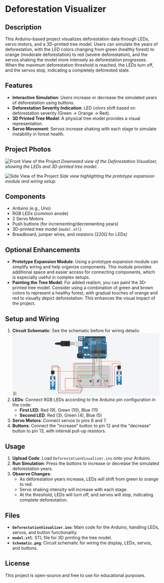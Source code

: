 # Deforestation Visualizer

## Description
This Arduino-based project visualizes deforestation data through LEDs, servo motors, and a 3D-printed tree model. Users can simulate the years of deforestation, with the LED colors changing from green (healthy forest) to orange (moderate deforestation) to red (severe deforestation), and the servos shaking the model more intensely as deforestation progresses. When the maximum deforestation threshold is reached, the LEDs turn off, and the servos stop, indicating a completely deforested state.

## Features
- **Interactive Simulation**: Users increase or decrease the simulated years of deforestation using buttons.
- **Deforestation Severity Indication**: LED colors shift based on deforestation severity (Green -> Orange -> Red).
- **3D Printed Tree Model**: A physical tree model provides a visual representation.
- **Servo Movement**: Servos increase shaking with each stage to simulate instability in forest health.

## Project Photos
![Front View of the Project](Project_Downview.JPG)
*Downward view of the Deforestation Visualizer, showing the LEDs and 3D-printed tree model.*

![Side View of the Project](Project_Sideview.JPG)
*Side view highlighting the prototype expansion module and wiring setup.*

## Components
- Arduino (e.g., Uno)
- RGB LEDs (common anode)
- 2 Servo Motors
- Push buttons (for incrementing/decrementing years)
- 3D-printed tree model (`model.stl`)
- Breadboard, jumper wires, and resistors (220Ω for LEDs)

## Optional Enhancements
- **Prototype Expansion Module**: Using a prototype expansion module can simplify wiring and help organize components. This module provides additional space and easier access for connecting components, which is especially useful in complex setups.
- **Painting the Tree Model**: For added realism, you can paint the 3D-printed tree model. Consider using a combination of green and brown colors to represent a healthy forest, with gradual touches of orange and red to visually depict deforestation. This enhances the visual impact of the project.

## Setup and Wiring
1. **Circuit Schematic**: See the schematic before for wiring details:![Schematic if Project](Schematic.png)
3. **LEDs**: Connect RGB LEDs according to the Arduino pin configuration in the code:
   - **First LED**: Red (9), Green (10), Blue (11)
   - **Second LED**: Red (3), Green (4), Blue (5)
4. **Servo Motors**: Connect servos to pins 6 and 7.
5. **Buttons**: Connect the "increase" button to pin 12 and the "decrease" button to pin 13, with internal pull-up resistors.

## Usage
1. **Upload Code**: Load `DeforestationVisualizer.ino` onto your Arduino.
2. **Run Simulation**: Press the buttons to increase or decrease the simulated deforestation years.
3. **Observe Changes**:
   - As deforestation years increase, LEDs will shift from green to orange to red.
   - Servo shaking intensity will increase with each stage.
   - At the threshold, LEDs will turn off, and servos will stop, indicating complete deforestation.

## Files
- **`DeforestationVisualizer.ino`**: Main code for the Arduino, handling LEDs, servos, and button functionality.
- **`model.stl`**: STL file for 3D printing the tree model.
- **`Schematic.png`**: Circuit schematic for wiring the display, LEDs, servos, and buttons.

## License
This project is open-source and free to use for educational purposes.
